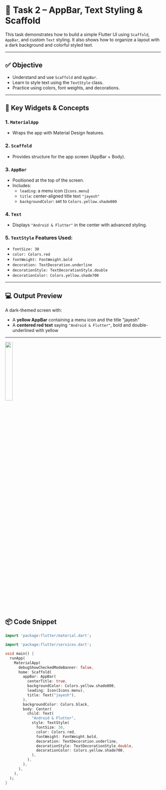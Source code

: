 # 🧪 Task 2 – AppBar, Text Styling & Scaffold

This task demonstrates how to build a simple Flutter UI using `Scaffold`, `AppBar`, and custom `Text` styling. It also shows how to organize a layout with a dark background and colorful styled text.

---

## ✅ Objective

- Understand and use `Scaffold` and `AppBar`.
- Learn to style text using the `TextStyle` class.
- Practice using colors, font weights, and decorations.

---

## 🧠 Key Widgets & Concepts

### 1. `MaterialApp`
- Wraps the app with Material Design features.

### 2. `Scaffold`
- Provides structure for the app screen (AppBar + Body).

### 3. `AppBar`
- Positioned at the top of the screen.
- Includes:
  - `leading`: a menu icon (`Icons.menu`)
  - `title`: center-aligned title text `"jayesh"`
  - `backgroundColor`: set to `Colors.yellow.shade800`

### 4. `Text`
- Displays `"Android & Flutter"` in the center with advanced styling.

### 5. `TextStyle` Features Used:
- `fontSize: 30`
- `color: Colors.red`
- `fontWeight: FontWeight.bold`
- `decoration: TextDecoration.underline`
- `decorationStyle: TextDecorationStyle.double`
- `decorationColor: Colors.yellow.shade700`

---

## 💻 Output Preview

A dark-themed screen with:
- A **yellow AppBar** containing a menu icon and the title "jayesh"
- A **centered red text** saying `"Android & Flutter"`, bold and double-underlined with yellow

---

  <img src="https://github.com/user-attachments/assets/d1813983-1c27-4f44-a959-abe529f9cf45" width="22%">


## 📦 Code Snippet

```dart
import 'package:flutter/material.dart';

import 'package:flutter/services.dart';

void main() {
  runApp(
    MaterialApp(
      debugShowCheckedModeBanner: false,
      home: Scaffold(
        appBar: AppBar(
          centerTitle: true,
          backgroundColor: Colors.yellow.shade800,
          leading: Icon(Icons.menu),
          title: Text("jayesh"),
        ),
        backgroundColor: Colors.black,
        body: Center(
          child: Text(
            "Android & Flutter",
            style: TextStyle(
              fontSize: 30,
              color: Colors.red,
              fontWeight: FontWeight.bold,
              decoration: TextDecoration.underline,
              decorationStyle: TextDecorationStyle.double,
              decorationColor: Colors.yellow.shade700,
            ),
          ),
        ),
      ),
    ),
  );
}
